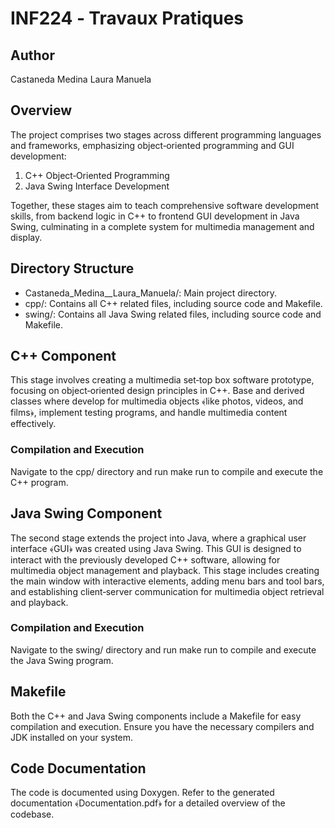 # INF224 ‐ Travaux Pratiques
## Author
Castaneda Medina Laura Manuela

## Overview
The project comprises two stages across different programming languages and frameworks, emphasizing object‐oriented programming and GUI development:

1. C++ Object‐Oriented Programming
2. Java Swing Interface Development

Together, these stages aim to teach comprehensive software development skills, from backend logic in C++ to frontend GUI development in Java Swing, culminating in a complete system for multimedia management and display.

## Directory Structure
- Castaneda_Medina__Laura_Manuela/: Main project directory.
-   cpp/: Contains all C++ related files, including source code and Makefile.
-   swing/: Contains all Java Swing related files, including source code and Makefile.

## C++ Component
This stage involves creating a multimedia set‐top box software prototype, focusing on object‐oriented design principles in C++. Base and derived classes where develop for multimedia objects ﴾like photos, videos, and films﴿, implement testing programs, and handle multimedia content effectively.

### Compilation and Execution
Navigate to the cpp/ directory and run make run to compile and execute the C++ program.

## Java Swing Component
The second stage extends the project into Java, where a graphical user interface ﴾GUI﴿ was created using Java Swing. This GUI is designed to interact with the previously developed C++ software, allowing for multimedia object management and playback. This stage includes creating the main window with interactive elements,
adding menu bars and tool bars, and establishing client‐server communication for multimedia object retrieval and playback.

### Compilation and Execution
Navigate to the swing/ directory and run make run to compile and execute the Java Swing program.

## Makefile
Both the C++ and Java Swing components include a Makefile for easy compilation and execution. Ensure you have the necessary compilers and JDK installed on your system.

## Code Documentation
The code is documented using Doxygen. Refer to the generated documentation ﴾Documentation.pdf﴿ for a detailed overview of the codebase.
